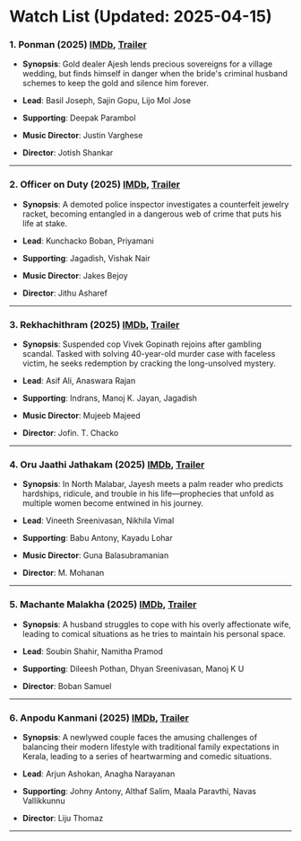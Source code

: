 # Watch List (Updated: 2025-04-15)

### 1. **Ponman** (2025) [IMDb](https://www.imdb.com/title/tt30089457/), [Trailer](https://www.youtube.com/watch?v=3aohQs8a-lE)

- **Synopsis**: Gold dealer Ajesh lends precious sovereigns for a village wedding, but finds himself in danger when the bride's criminal husband schemes to keep the gold and silence him forever.

- **Lead**: Basil Joseph, Sajin Gopu, Lijo Mol Jose
- **Supporting**: Deepak Parambol
- **Music Director**: Justin Varghese
- **Director**: Jotish Shankar

---

### 2. **Officer on Duty** (2025) [IMDb](https://www.imdb.com/title/tt34388152/), [Trailer](https://www.youtube.com/watch?v=EoCPtpWmFtc)

- **Synopsis**: A demoted police inspector investigates a counterfeit jewelry racket, becoming entangled in a dangerous web of crime that puts his life at stake.

- **Lead**: Kunchacko Boban, Priyamani
- **Supporting**: Jagadish, Vishak Nair
- **Music Director**: Jakes Bejoy
- **Director**: Jithu Asharef

---

### 3. **Rekhachithram** (2025) [IMDb](https://www.imdb.com/title/tt32284154/), [Trailer](https://www.youtube.com/watch?v=_g4sWAFR3GE)

- **Synopsis**: Suspended cop Vivek Gopinath rejoins after gambling scandal. Tasked with solving 40-year-old murder case with faceless victim, he seeks redemption by cracking the long-unsolved mystery.

- **Lead**: Asif Ali, Anaswara Rajan
- **Supporting**: Indrans, Manoj K. Jayan, Jagadish
- **Music Director**: Mujeeb Majeed
- **Director**: Jofin. T. Chacko

---

### 4. **Oru Jaathi Jathakam** (2025) [IMDb](https://en.wikipedia.org/wiki/Oru_Jaathi_Jathakam), [Trailer](https://www.youtube.com/watch?v=tp-Ck7VuuUU)

- **Synopsis**: In North Malabar, Jayesh meets a palm reader who predicts hardships, ridicule, and trouble in his life—prophecies that unfold as multiple women become entwined in his journey.

- **Lead**: Vineeth Sreenivasan, Nikhila Vimal
- **Supporting**: Babu Antony, Kayadu Lohar
- **Music Director**: Guna Balasubramanian
- **Director**: M. Mohanan

---

### 5. **Machante Malakha** (2025) [IMDb](https://www.imdb.com/title/tt28364526/), [Trailer](https://www.youtube.com/watch?v=VfK6bN1IX9M)

- **Synopsis**: A husband struggles to cope with his overly affectionate wife, leading to comical situations as he tries to maintain his personal space.

- **Lead**: Soubin Shahir, Namitha Pramod
- **Supporting**: Dileesh Pothan, Dhyan Sreenivasan, Manoj K U
- **Director**: Boban Samuel

---

### 6. **Anpodu Kanmani** (2025) [IMDb](https://www.imdb.com/title/tt31616118/), [Trailer](https://www.youtube.com/watch?v=sUxfZp39D-Q)

- **Synopsis**: A newlywed couple faces the amusing challenges of balancing their modern lifestyle with traditional family expectations in Kerala, leading to a series of heartwarming and comedic situations.

- **Lead**: Arjun Ashokan, Anagha Narayanan
- **Supporting**: Johny Antony, Althaf Salim, Maala Paravthi, Navas Vallikkunnu
- **Director**: Liju Thomaz

---

